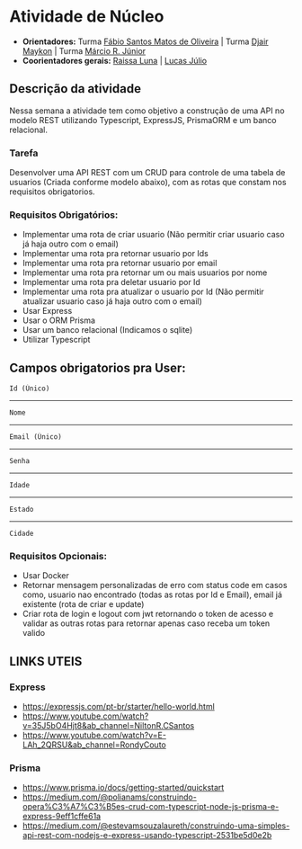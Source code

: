 # Atividade de Núcleo

- **Orientadores:** Turma  [Fábio Santos Matos de Oliveira](https://gitlab.com/Fabio-Matos1303) | Turma  [Djair Maykon](https://gitlab.com/djairmaykon) | Turma  [Márcio R. Júnior](https://gitlab.com/marciojunior2109) 
- **Coorientadores gerais:** [Raissa Luna](https://gitlab.com/raissalunana) | [Lucas Júlio](https://gitlab.com/LucasJulio)


## Descrição da atividade

Nessa semana a atividade tem como objetivo a construção de uma API no modelo REST utilizando Typescript, ExpressJS, PrismaORM e um banco relacional.


### Tarefa

Desenvolver uma API REST com um CRUD para controle de uma tabela de usuarios (Criada conforme modelo abaixo), com as rotas que constam nos requisitos obrigatorios.

### Requisitos Obrigatórios:

- Implementar uma rota de criar usuario (Não permitir criar usuario caso já haja outro com o email)
- Implementar uma rota pra retornar usuario por Ids
- Implementar uma rota pra retornar usuario por email 
- Implementar uma rota pra retornar um ou mais usuarios por nome
- Implementar uma rota pra deletar usuario por Id
- Implementar uma rota pra atualizar o usuario por Id (Não permitir atualizar usuario caso já haja outro com o email)
- Usar Express
- Usar o ORM Prisma
- Usar um banco relacional (Indicamos o sqlite)
- Utilizar Typescript

## Campos obrigatorios pra User:
 
    
    Id (Único)
    
---
    
    Nome
    
--- 
    
    Email (Único)
    
--- 
    
    Senha
    
--- 
    
    Idade
    
--- 
    
    Estado
    
--- 
    
    Cidade

### Requisitos Opcionais:

- Usar Docker
- Retornar mensagem personalizadas de erro com status code em casos como, usuario nao encontrado (todas as rotas por Id e Email), email já existente (rota de criar e update)
- Criar rota de login e logout com jwt retornando o token de acesso e validar as outras rotas para retornar apenas caso receba um token valido

## LINKS UTEIS

### Express

- https://expressjs.com/pt-br/starter/hello-world.html
- https://www.youtube.com/watch?v=35J5bO4Hjt8&ab_channel=NiltonR.CSantos
- https://www.youtube.com/watch?v=E-LAh_2QRSU&ab_channel=RondyCouto

### Prisma

- https://www.prisma.io/docs/getting-started/quickstart
- https://medium.com/@polianams/construindo-opera%C3%A7%C3%B5es-crud-com-typescript-node-js-prisma-e-express-9eff1cffe61a
- https://medium.com/@estevamsouzalaureth/construindo-uma-simples-api-rest-com-nodejs-e-express-usando-typescript-2531be5d0e2b